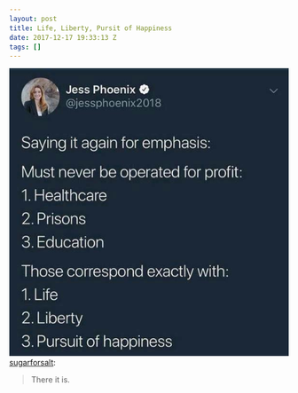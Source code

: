 ```yaml
---
layout: post
title: Life, Liberty, Pursit of Happiness
date: 2017-12-17 19:33:13 Z
tags: []
---
```

![](/media/2017/12/168649868559.jpg)
[sugarforsalt](http://sugarforsalt.tumblr.com/post/168648951629/there-it-is):

> There it is.
